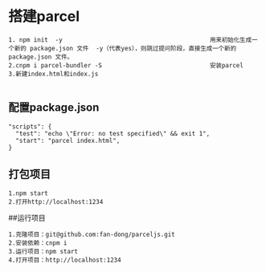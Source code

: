 <!--
 * @Author: Fred
 * @Date: 2018-12-22 15:14:55
 * @LastEditors: Fred
 * @LastEditTime: 2018-12-22 15:22:44
 * @Description: 
 -->
# 搭建parcel

```
1. npm init  -y                                         用来初始化生成一个新的 package.json 文件  -y（代表yes），则跳过提问阶段，直接生成一个新的 package.json 文件。
2.cnpm i parcel-bundler -S                              安装parcel
3.新建index.html和index.js


```
## 配置package.json

```
"scripts": {
  "test": "echo \"Error: no test specified\" && exit 1",
  "start": "parcel index.html",
}
```
## 打包项目

```
1.npm start
2.打开http://localhost:1234

```
##运行项目
```
1.克隆项目：git@github.com:fan-dong/parceljs.git
2.安装依赖：cnpm i 
3.运行项目：npm start
4.打开项目：http://localhost:1234